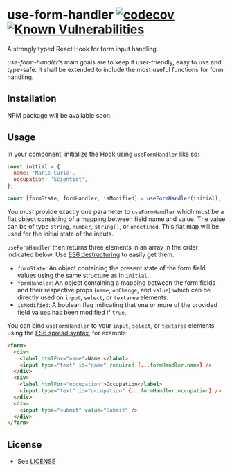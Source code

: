 # use-form-handler [![codecov](https://codecov.io/gh/guerc/use-form-handler/branch/master/graph/badge.svg)](https://codecov.io/gh/guerc/use-form-handler) [![Known Vulnerabilities](https://snyk.io//test/github/guerc/use-form-handler/badge.svg?targetFile=package.json)](https://snyk.io//test/github/guerc/use-form-handler?targetFile=package.json)

A strongly typed React Hook for form input handling.

_use-form-handler_’s main goals are to keep it user-friendly, easy to use and type-safe. It shall be extended to include the most useful functions for form handling.

## Installation

NPM package will be available soon.

## Usage

In your component, initialize the Hook using `useFormHandler` like so:

```js
const initial = {
  name: 'Marie Curie',
  occupation: 'Scientist',
};

const [formState, formHandler, isModified] = useFormHandler(initial);
```

You _must_ provide exactly one parameter to `useFormHandler` which must be a flat object consisting of a mapping between field name and value. The value can be of type `string`, `number`, `string[]`, or `undefined`. This flat map will be used for the initial state of the inputs.

`useFormHandler` then returns three elements in an array in the order indicated below. Use [ES6 destructuring](https://developer.mozilla.org/en-US/docs/Web/JavaScript/Reference/Operators/Destructuring_assignment) to easily get them.

- `formState`: An object containing the present state of the form field values using the same structure as in `initial`.
- `formHandler`: An object containing a mapping between the form fields and their respective props (`name`, `onChange`, and `value`) which can be directly used on `input`, `select`, or `textarea` elements.
- `isModified`: A boolean flag indicating that one or more of the provided field values has been modified if `true`.

You can bind `useFormHandler` to your `input`, `select`, or `textarea` elements using the [ES6 spread syntax](https://developer.mozilla.org/en-US/docs/Web/JavaScript/Reference/Operators/Spread_syntax), for example:

```html
<form>
  <div>
    <label htmlFor="name">Name:</label>
    <input type="text" id="name" required {...formHandler.name} />
  </div>
  <div>
    <label htmlFor="occupation">Occupation</label>
    <input type="text" id="occupation" {...formHandler.occupation} />
  </div>
  <div>
    <input type="submit" value="Submit" />
  </div>
</form>
```

## License

- See [LICENSE](/LICENSE)
